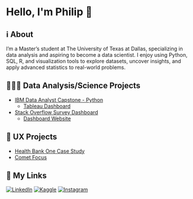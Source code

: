 <h1>Hello, I'm Philip 👋 </h1> 

<h2>ℹ️ About</h2>

I’m a Master’s student at The University of Texas at Dallas, specializing in data analysis and aspiring to become a data scientist. I enjoy using Python, SQL, R, and visualization tools to explore datasets, uncover insights, and apply advanced statistics to real-world problems.

<h2>👨🏻‍💻 Data Analysis/Science Projects</h2>

* [IBM Data Analyst Capstone - Python](https://github.com/FaiLuReH3Ro/ibm-da-capstone-py)
  * [Tableau Dashboard](https://public.tableau.com/app/profile/philip.nguyen3093/viz/SurveyResultsDashboard_17555489432820/CurrentTechnologyUsage)
* [Stack Overflow Survey Dashboard](https://github.com/FaiLuReH3Ro/dev-survey-dashboard)
  * [Dashboard Website](https://failureh3ro-developer-survey-results.share.connect.posit.cloud/)
<!--
<h2>🖥️ Software Engineer Projects</h2>

<p>Coming Soon...</p>
-->

<h2>📱 UX Projects</h2>

<ul>
  <li><a href="https://github.com/FaiLuReH3Ro/health-bank-one">Health Bank One Case Study</a></li>
  <li><a href="https://github.com/FaiLuReH3Ro/comet-focus">Comet Focus</a></li>
</ul>

<h2>🔗 My Links</h2>

[![LinkedIn](https://img.shields.io/badge/LinkedIn-0077B5?style=for-the-badge&logo=linkedin&logoColor=white)](https://www.linkedin.com/in/philip-n-nguyen/)
[![Kaggle](https://img.shields.io/badge/Kaggle-20BEFF?style=for-the-badge&logo=Kaggle&logoColor=white)](https://www.kaggle.com/failureh3ro)
[![Instagram](https://img.shields.io/badge/Instagram-E4405F?style=for-the-badge&logo=instagram&logoColor=white)](https://www.instagram.com/philbear_/)

